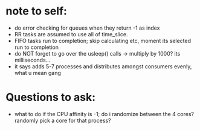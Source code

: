 # note to self:
- do error checking for queues when they return -1 as index
- RR tasks are assumed to use all of time_slice.
- FIFO tasks run to completion; skip calculating etc, moment its selected run to completion
- do NOT forget to go over the usleep() calls -> multiply by 1000? its milliseconds...
- it says adds 5-7 processes and distributes amongst consumers evenly, what u mean gang

# Questions to ask:
- what to do if the CPU affinity is -1; do i randomize between the 4 cores? randomly pick a core for that process?

